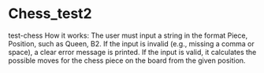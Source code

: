 # Chess_test2
test-chess
How it works:
The user must input a string in the format Piece, Position, such as Queen, B2.
If the input is invalid (e.g., missing a comma or space), a clear error message is printed.
If the input is valid, it calculates the possible moves for the chess piece on the board from the given position.
